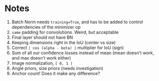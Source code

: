 # Notes

1. Batch Norm needs `training=True`, and has to be added to control dependencies
   of the minimizer op
2. `same` padding for convolutions. Weird, but acceptable
3. Final layer should not have BN
4. Keeping dimensions right in the IoU (center vs size)
5. Correct `| cos (alpha - beta) |` multiplier for IoU (sign)
6. Sum of all our confidence losses instead of mean (mean doesn't work, and max
   doesn't work either)
7. Image normalization, `[ 0, 1 )`
8. Angle priors, size priors (needs investigation)
9. Anchor count! Does it make any difference?
